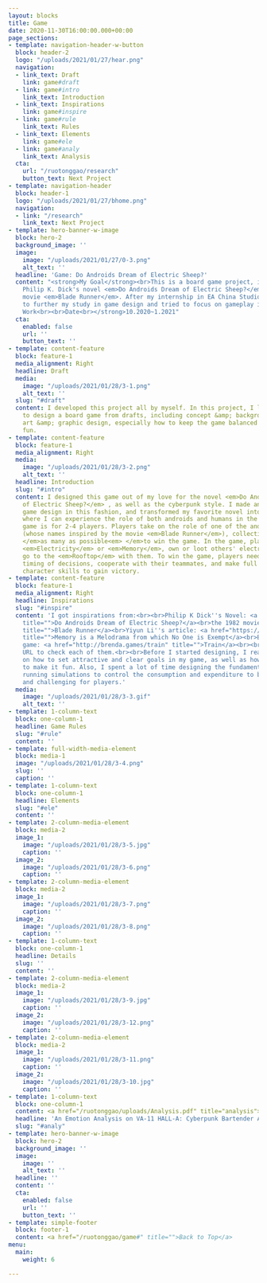 ```yaml
---
layout: blocks
title: Game
date: 2020-11-30T16:00:00.000+00:00
page_sections:
- template: navigation-header-w-button
  block: header-2
  logo: "/uploads/2021/01/27/hear.png"
  navigation:
  - link_text: Draft
    link: game#draft
  - link: game#intro
    link_text: Introduction
  - link_text: Inspirations
    link: game#inspire
  - link: game#rule
    link_text: Rules
  - link_text: Elements
    link: game#ele
  - link: game#analy
    link_text: Analysis
  cta:
    url: "/ruotonggao/research"
    button_text: Next Project
- template: navigation-header
  block: header-1
  logo: "/uploads/2021/01/27/bhome.png"
  navigation:
  - link: "/research"
    link_text: Next Project
- template: hero-banner-w-image
  block: hero-2
  background_image: ''
  image:
    image: "/uploads/2021/01/27/0-3.png"
    alt_text: ''
  headline: 'Game: Do Androids Dream of Electric Sheep?'
  content: "<strong>My Goal</strong><br>This is a board game project, inspired by
    Philip K. Dick's novel <em>Do Androids Dream of Electric Sheep?</em> and the 1982
    movie <em>Blade Runner</em>. After my internship in EA China Studio, I was determined
    to further my study in game design and tried to focus on gameplay in this project.<br><br><strong>Individual
    Work<br><br>Date<br></strong>10.2020~1.2021"
  cta:
    enabled: false
    url: ''
    button_text: ''
- template: content-feature
  block: feature-1
  media_alignment: Right
  headline: Draft
  media:
    image: "/uploads/2021/01/28/3-1.png"
    alt_text: ''
  slug: "#draft"
  content: I developed this project all by myself. In this project, I learned how
    to design a board game from drafts, including concept &amp; background design,
    art &amp; graphic design, especially how to keep the game balanced and make it
    fun.
- template: content-feature
  block: feature-1
  media_alignment: Right
  media:
    image: "/uploads/2021/01/28/3-2.png"
    alt_text: ''
  headline: Introduction
  slug: "#intro"
  content: I designed this game out of my love for the novel <em>Do Androids Dream
    of Electric Sheep?</em> , as well as the cyberpunk style. I made an attempt at
    game design in this fashion, and transformed my favorite novel into playable media,
    where I can experience the role of both androids and humans in the virtual future.<br><br>This
    game is for 2-4 players. Players take on the role of one of the androids and humans
    (whose names inspired by the movie <em>Blade Runner</em>), collecting <em>Memory
    </em>as many as possible<em> </em>to win the game. In the game, players can gain
    <em>Electricity</em> or <em>Memory</em>, own or loot others' electric sheep and
    go to the <em>Rooftop</em> with them. To win the game, players need to judge the
    timing of decisions, cooperate with their teammates, and make full use of their
    character skills to gain victory.
- template: content-feature
  block: feature-1
  media_alignment: Right
  headline: Inspirations
  slug: "#inspire"
  content: 'I got inspirations from:<br><br>Philip K Dick''s Novel: <a href="https://en.wikipedia.org/wiki/Do_Androids_Dream_of_Electric_Sheep%3F#:~:text=Do%20Androids%20Dream%20of%20Electric%20Sheep%3F%20(retitled%20Blade%20Runner%3A,Dick%2C%20first%20published%20in%201968."
    title="">Do Androids Dream of Electric Sheep?</a><br>the 1982 movie: <a href="https://en.wikipedia.org/wiki/Blade_Runner"
    title="">Blade Runner</a><br>Yiyun Li''s article: <a href="https://www.amazon.com/Dear-Friend-Life-Write-Your/dp/0399589090"
    title="">Memory is a Melodrama from which No One is Exempt</a><br>Brenda Romeo''s
    game: <a href="http://brenda.games/train" title="">Train</a><br><br>Click on the
    URL to check each of them.<br><br>Before I started designing, I read articles
    on how to set attractive and clear goals in my game, as well as how to add randomness
    to make it fun. Also, I spent a lot of time designing the fundamental rules and
    running simulations to control the consumption and expenditure to be both reasonable
    and challenging for players.'
  media:
    image: "/uploads/2021/01/28/3-3.gif"
    alt_text: ''
- template: 1-column-text
  block: one-column-1
  headline: Game Rules
  slug: "#rule"
  content: ''
- template: full-width-media-element
  block: media-1
  image: "/uploads/2021/01/28/3-4.png"
  slug: ''
  caption: ''
- template: 1-column-text
  block: one-column-1
  headline: Elements
  slug: "#ele"
  content: ''
- template: 2-column-media-element
  block: media-2
  image_1:
    image: "/uploads/2021/01/28/3-5.jpg"
    caption: ''
  image_2:
    image: "/uploads/2021/01/28/3-6.png"
    caption: ''
- template: 2-column-media-element
  block: media-2
  image_1:
    image: "/uploads/2021/01/28/3-7.png"
    caption: ''
  image_2:
    image: "/uploads/2021/01/28/3-8.png"
    caption: ''
- template: 1-column-text
  block: one-column-1
  headline: Details
  slug: ''
  content: ''
- template: 2-column-media-element
  block: media-2
  image_1:
    image: "/uploads/2021/01/28/3-9.jpg"
    caption: ''
  image_2:
    image: "/uploads/2021/01/28/3-12.png"
    caption: ''
- template: 2-column-media-element
  block: media-2
  image_1:
    image: "/uploads/2021/01/28/3-11.png"
    caption: ''
  image_2:
    image: "/uploads/2021/01/28/3-10.jpg"
    caption: ''
- template: 1-column-text
  block: one-column-1
  content: <a href="/ruotonggao/uploads/Analysis.pdf" title="analysis">Show pdf</a>
  headline: 'An Emotion Analysis on VA-11 HALL-A: Cyberpunk Bartender Action'
  slug: "#analy"
- template: hero-banner-w-image
  block: hero-2
  background_image: ''
  image:
    image: ''
    alt_text: ''
  headline: ''
  content: ''
  cta:
    enabled: false
    url: ''
    button_text: ''
- template: simple-footer
  block: footer-1
  content: <a href="/ruotonggao/game#" title="">Back to Top</a>
menu:
  main:
    weight: 6

---
```

